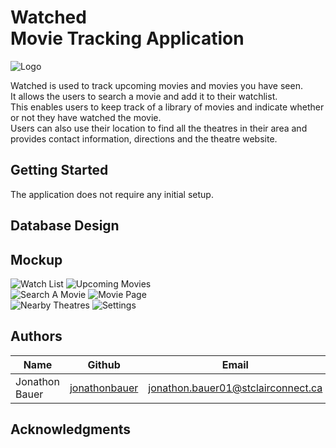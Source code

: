 # Watched <br/> Movie Tracking Application

![Logo](https://github.com/jonathonbauer/watched/blob/polish/images/icon.jpg)

Watched is used to track upcoming movies and movies you have seen.
<br/>
It allows the users to search a movie and add it to their watchlist. 
<br/>
This enables users to keep track of a library of movies and indicate whether or not they have watched the movie. 
<br/>
Users can also use their location to find all the theatres in their area and provides contact information, directions and the theatre website.

## Getting Started

The application does not require any initial setup.

## Database Design

## Mockup

![Watch List](https://github.com/jonathonbauer/watched/blob/polish/images/watch_list.jpg)
![Upcoming Movies](https://github.com/jonathonbauer/watched/blob/polish/images/upcoming_movies.jpg)
<br/>
![Search A Movie](https://github.com/jonathonbauer/watched/blob/polish/images/movie_search.jpg)
![Movie Page](https://github.com/jonathonbauer/watched/blob/polish/images/movie_page.jpg)
<br/>
![Nearby Theatres](https://github.com/jonathonbauer/watched/blob/polish/images/nearby_theatres.jpg)
![Settings](https://github.com/jonathonbauer/watched/blob/polish/images/settings.jpg)


## Authors

| Name             | Github                                              |                           Email     |
| -------------    | --------------------------------------------------- | ----------------------------------- |
| Jonathon Bauer   | [jonathonbauer](https://github.com/jonathonbauer)   | jonathon.bauer01@stclairconnect.ca  |


## Acknowledgments

